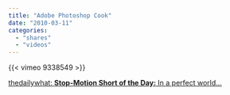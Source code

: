 ```yaml
---
title: "Adobe Photoshop Cook"
date: "2010-03-11"
categories:
  - "shares"
  - "videos"
---
```


{{< vimeo 9338549 >}}

[thedailywhat: **Stop-Motion Short of the Day:** In a perfect world…](http://thedw.us/post/391220505/stop-motion-short-of-the-day-in-a-perfect-world)
